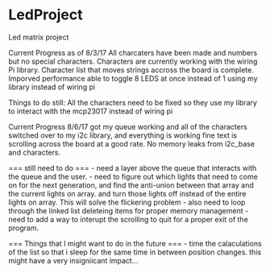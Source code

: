 # LedProject
Led matrix project

Current Progress as of 8/3/17
   All charcaters have been made and numbers but no special characters.
   Characters are currently working with the wiring Pi library.
   Character list that moves strings accross the board is complete.
   Imporved performance able to toggle 8 LEDS at once instead of 1 using my library instead of wiring pi
   
 Things to do still:
    All the characters need to be fixed so they use my library to interact with the mcp23017 instead of wiring pi



Current Progress 8/6/17
   got my queue working and all of the characters switched over to my i2c library, and everything
   is working fine text is scrolling across the board at a good rate. No memory leaks from 
   i2c_base and characters.
   
   === still need to do ===
       - need a layer above the queue that interacts with the queue and the user.
       - need to figure out which lights that need to come on for the next generation, and find
         the anti-union between that array and the current lights on array. and turn those lights
         off instead of the entire lights on array. This will solve the flickering problem
       - also need to loop through the linked list deleteing items for proper memory management
       - need to add a way to interupt the scrolling to quit for a proper exit of the program.

   === Things that I might want to do in the future ===
       - time the calaculations of the list so that i sleep for the same time in between 
         position changes. this might have a very insigniicant impact...

